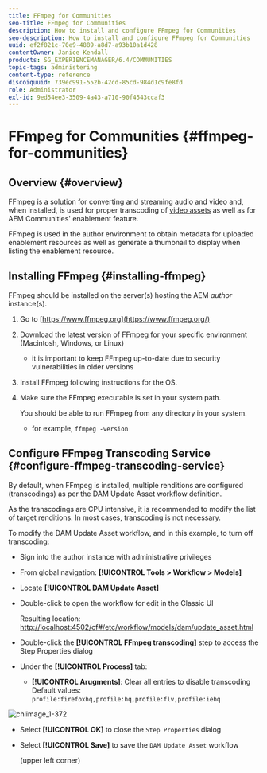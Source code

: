```yaml
---
title: FFmpeg for Communities
seo-title: FFmpeg for Communities
description: How to install and configure FFmpeg for Communities
seo-description: How to install and configure FFmpeg for Communities
uuid: ef2f821c-70e9-4889-a8d7-a93b10a1d428
contentOwner: Janice Kendall
products: SG_EXPERIENCEMANAGER/6.4/COMMUNITIES
topic-tags: administering
content-type: reference
discoiquuid: 739ec991-552b-42cd-85cd-984d1c9fe8fd
role: Administrator
exl-id: 9ed54ee3-3509-4a43-a710-90f4543ccaf3
---
```

# FFmpeg for Communities {#ffmpeg-for-communities}

## Overview {#overview}

FFmpeg is a solution for converting and streaming audio and video and, when installed, is used for proper transcoding of [video assets](../../help/sites-authoring/default-components-foundation.md#video) as well as for AEM Communities' enablement feature.

FFmpeg is used in the author environment to obtain metadata for uploaded enablement resources as well as generate a thumbnail to display when listing the enablement resource.

## Installing FFmpeg {#installing-ffmpeg}

FFmpeg should be installed on the server(s) hosting the AEM *author* instance(s).

1. Go to [https://www.ffmpeg.org](https://www.ffmpeg.org/) 
1. Download the latest version of FFmpeg for your specific environment (Macintosh, Windows, or Linux)

    * it is important to keep FFmpeg up-to-date due to security vulnerabilities in older versions

1. Install FFmpeg following instructions for the OS.

1. Make sure the FFmpeg executable is set in your system path.  

   You should be able to run FFmpeg from any directory in your system.

    * for example, `ffmpeg -version`

## Configure FFmpeg Transcoding Service {#configure-ffmpeg-transcoding-service}

By default, when FFmpeg is installed, multiple renditions are configured (transcodings) as per the DAM Update Asset workflow definition.

As the transcodings are CPU intensive, it is recommended to modify the list of target renditions. In most cases, transcoding is not necessary.

To modify the DAM Update Asset workflow, and in this example, to turn off transcoding:

* Sign into the author instance with administrative privileges
* From global navigation: **[!UICONTROL Tools > Workflow > Models]**
* Locate **[!UICONTROL DAM Update Asset]**
* Double-click to open the workflow for edit in the Classic UI 

  Resulting location: [http://localhost:4502/cf#/etc/workflow/models/dam/update_asset.html](http://localhost:4502/cf#/etc/workflow/models/dam/update_asset.html)

* Double-click the **[!UICONTROL FFmpeg transcoding]** step to access the Step Properties dialog
* Under the **[!UICONTROL Process]** tab:

    * **[!UICONTROL Arugments]**: Clear all entries to disable transcoding Default values: `profile:firefoxhq,profile:hq,profile:flv,profile:iehq`

![chlimage_1-372](assets/chlimage_1-372.png)

* Select **[!UICONTROL OK]** to close the `Step Properties` dialog

* Select **[!UICONTROL Save]** to save the `DAM Update Asset` workflow  

  (upper left corner)
